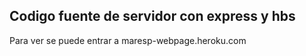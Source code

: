 ## Codigo fuente de servidor con express y hbs

Para ver se puede entrar a maresp-webpage.heroku.com
